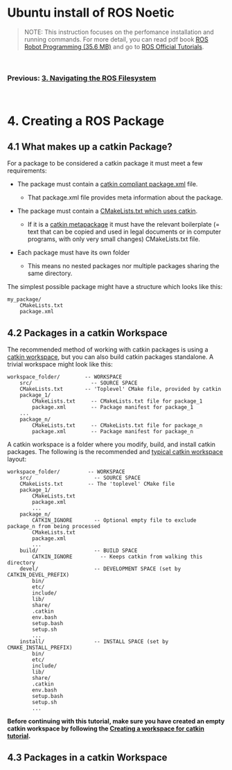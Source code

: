 # **Ubuntu install of ROS Noetic**

> NOTE: This instruction focuses on the perfomance installation and running commands. For more detail, you can read pdf book [ROS Robot Programming (35.6 MB)](https://www.robotis.com/service/download.php?no=719) and go to [ROS Official Tutorials](https://wiki.ros.org/ROS/Tutorials).

<br>

### Previous: [3. Navigating the ROS Filesystem](3_Navigating_the_ROS_Filesystem.md)

<br>

# 4. Creating a ROS Package

## 4.1 What makes up a catkin Package?

For a package to be considered a catkin package it must meet a few requirements:

- The package must contain a [catkin compliant package.xml](http://wiki.ros.org/catkin/package.xml) file.

    - That package.xml file provides meta information about the package.

- The package must contain a [CMakeLists.txt which uses catkin](http://wiki.ros.org/catkin/CMakeLists.txt).

    - If it is a [catkin metapackage](http://wiki.ros.org/catkin/package.xml#Metapackages) it must have the relevant boilerplate (= text that can be copied and used in legal documents or in computer programs, with only very small changes) CMakeLists.txt file.

- Each package must have its own folder

    - This means no nested packages nor multiple packages sharing the same directory.
  
The simplest possible package might have a structure which looks like this:

    my_package/
        CMakeLists.txt
        package.xml

## 4.2 Packages in a catkin Workspace

The recommended method of working with catkin packages is using a [catkin workspace](http://wiki.ros.org/catkin/workspaces), but you can also build catkin packages standalone. A trivial workspace might look like this:

    workspace_folder/        -- WORKSPACE
        src/                   -- SOURCE SPACE
        CMakeLists.txt       -- 'Toplevel' CMake file, provided by catkin
        package_1/
            CMakeLists.txt     -- CMakeLists.txt file for package_1
            package.xml        -- Package manifest for package_1
        ...
        package_n/
            CMakeLists.txt     -- CMakeLists.txt file for package_n
            package.xml        -- Package manifest for package_n


A catkin workspace is a folder where you modify, build, and install catkin packages. The following is the recommended and [typical catkin workspace](http://wiki.ros.org/catkin/workspaces#Catkin_Workspaces) layout:

    workspace_folder/         -- WORKSPACE
        src/                    -- SOURCE SPACE
        CMakeLists.txt        -- The 'toplevel' CMake file
        package_1/
            CMakeLists.txt
            package.xml
            ...
        package_n/
            CATKIN_IGNORE       -- Optional empty file to exclude package_n from being processed
            CMakeLists.txt
            package.xml
            ...
        build/                  -- BUILD SPACE
            CATKIN_IGNORE         -- Keeps catkin from walking this directory
        devel/                  -- DEVELOPMENT SPACE (set by CATKIN_DEVEL_PREFIX)
            bin/
            etc/
            include/
            lib/
            share/
            .catkin
            env.bash
            setup.bash
            setup.sh
            ...
        install/                -- INSTALL SPACE (set by CMAKE_INSTALL_PREFIX)
            bin/
            etc/
            include/
            lib/
            share/
            .catkin             
            env.bash
            setup.bash
            setup.sh
            ...


**Before continuing with this tutorial, make sure you have created an empty catkin workspace by following the [Creating a workspace for catkin tutorial](2_Create_a_ROS_Workspace.md).**

## 4.3 Packages in a catkin Workspace



